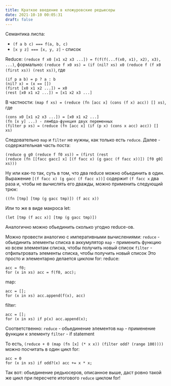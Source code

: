 ```yaml
---
title: Краткое введение в кложуровские редьюсеры
date: 2021-10-10 00:05:31
draft: false
---
```


Семантика лиспа:
- `(f a b c) === f(a, b, c)`
- `[x y z] === [x, y, z]` - список

Reduce: `(reduce f x0 [x1 x2 x3 ...]) = f(f(f(...f(x0, x1), x2), x3), ...)`, формально:
`(reduce f x0 xs) = (if (nil? xs) x0 (reduce f (f x0 (first xs)) (rest xs))`, где
```
(if p a b) = p ? a : b
(nil? x) = (x == [])
(first [x0 x1 x2 ...]) = x0
(rest [x0 x1 x2 ...]) = [x1 x2 x3 ...]
```

В частности:
`(map f xs) = (reduce (fn [acc x] (cons (f x) acc)) [] xs)`, где
```
(cons x0 [x1 x2 x3 ...]) = [x0 x1 x2 ...]
(fn [x y] ...) - лямбда-функция двух переменных
(filter p xs) = (reduce (fn [acc x] (if (p x) (cons x acc) acc)) [] xs)
````

Следовательно `map` и `filter` не нужны, как только есть `reduce`.
Далее - содержательная часть поста:
```
(reduce g g0 (reduce f f0 xs)) = (first (rest
(reduce (fn [­[facc gacc] x] [(f facc x) (g gacc (f facc x))]) [f0 g0] xs)))
```
Ну или как-то так, суть в том, что два reduce можно обьединить в один.
Выражение `[(f facc x) (g gacc (f facc x))]` содержит `(f facc x` два раза и, чтобы не вычислять его дважды, можно применить следующий трюк:
```
((fn [tmp] [tmp (g gacc tmp)]) (f acc x))
```
Или то же в виде макроса let:
```
(let [tmp (f acc x)] [tmp (g gacc tmp)])
```

Аналогично можно обьединить сколько угодно reduce-ов.

Можно провести аналогию с императивными вычислениями:
`reduce` - обьединить элементы списка в аккумулятор
`map` - применить функцию ко всем элементам списка, чтобы получить новый список
`filter` - отфильтровать элементы списка, чтобы получить новый список
Это просто и элементарно делается циклом for:
reduce:
```
acc = f0;
for (x in xs) acc = f(f0, acc);
```

map:
```
acc = [];
for (x in xs) acc.append(f(x), acc)
```

filter:
```
acc = [];
for (x in xs) if p(x) acc.append(x);
```

Соответственно:
`reduce` - обьединение элементов
`map` - применение функции к элементу
`filter` - if statement

То есть, `(reduce + 0 (map (fn [x] (* x x)) (filter odd? (range 100))))`
можно посчитать в один цикл for:
```
acc = 0
for (x in xs) if odd?(x) acc += x * x;
```

Так вот: обьединение редьюсеров, описанное выше, даст ровно такой же цикл при пересчете итогового `reduce` циклом for!

